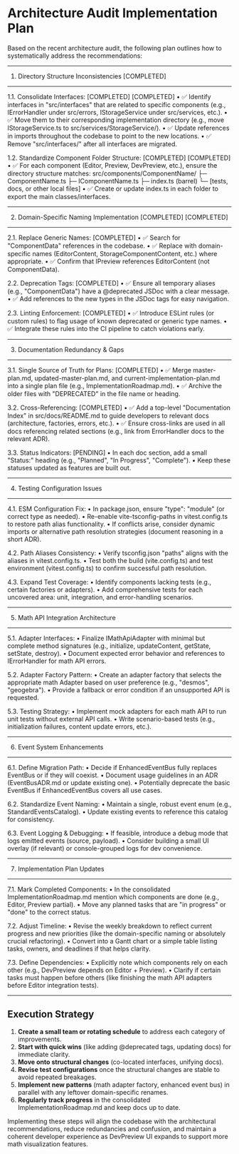 # Architecture Audit Implementation Plan

Based on the recent architecture audit, the following plan outlines how to systematically address the recommendations:

--------------------------------------------------------------------------------
1. Directory Structure Inconsistencies [COMPLETED]
--------------------------------------------------------------------------------
1.1. Consolidate Interfaces: [COMPLETED] [COMPLETED]
• ✅ Identify interfaces in "src/interfaces" that are related to specific components (e.g., IErrorHandler under src/errors, IStorageService under src/services, etc.).
• ✅ Move them to their corresponding implementation directory (e.g., move IStorageService.ts to src/services/StorageService/).
• ✅ Update references in imports throughout the codebase to point to the new locations.
• ✅ Remove "src/interfaces/" after all interfaces are migrated.

1.2. Standardize Component Folder Structure: [COMPLETED] [COMPLETED]
• ✅ For each component (Editor, Preview, DevPreview, etc.), ensure the directory structure matches:
  src/components/ComponentName/
    ├─ ComponentName.ts
    ├─ IComponentName.ts
    ├─ index.ts (barrel)
    └─ [tests, docs, or other local files]
• ✅ Create or update index.ts in each folder to export the main classes/interfaces.

--------------------------------------------------------------------------------
2. Domain-Specific Naming Implementation [COMPLETED] [COMPLETED]
--------------------------------------------------------------------------------
2.1. Replace Generic Names: [COMPLETED]
• ✅ Search for "ComponentData" references in the codebase.
• ✅ Replace with domain-specific names (EditorContent, StorageComponentContent, etc.) where appropriate.
• ✅ Confirm that IPreview references EditorContent (not ComponentData).

2.2. Deprecation Tags: [COMPLETED]
• ✅ Ensure all temporary aliases (e.g., "ComponentData") have a @deprecated JSDoc with a clear message.
• ✅ Add references to the new types in the JSDoc tags for easy navigation.

2.3. Linting Enforcement: [COMPLETED]
• ✅ Introduce ESLint rules (or custom rules) to flag usage of known deprecated or generic type names.
• ✅ Integrate these rules into the CI pipeline to catch violations early.

--------------------------------------------------------------------------------
3. Documentation Redundancy & Gaps
--------------------------------------------------------------------------------
3.1. Single Source of Truth for Plans: [COMPLETED]
• ✅ Merge master-plan.md, updated-master-plan.md, and current-implementation-plan.md into a single plan file (e.g., ImplementationRoadmap.md).
• ✅ Archive the older files with "DEPRECATED" in the file name or heading.

3.2. Cross-Referencing: [COMPLETED]
• ✅ Add a top-level "Documentation Index" in src/docs/README.md to guide developers to relevant docs (architecture, factories, errors, etc.).
• ✅ Ensure cross-links are used in all docs referencing related sections (e.g., link from ErrorHandler docs to the relevant ADR).

3.3. Status Indicators: [PENDING]
• In each doc section, add a small "Status:" heading (e.g., "Planned", "In Progress", "Complete").
• Keep these statuses updated as features are built out.

--------------------------------------------------------------------------------
4. Testing Configuration Issues
--------------------------------------------------------------------------------
4.1. ESM Configuration Fix:
• In package.json, ensure "type": "module" (or correct type as needed).
• Re-enable vite-tsconfig-paths in vitest.config.ts to restore path alias functionality.
• If conflicts arise, consider dynamic imports or alternative path resolution strategies (document reasoning in a short ADR).

4.2. Path Aliases Consistency:
• Verify tsconfig.json "paths" aligns with the aliases in vitest.config.ts.
• Test both the build (vite.config.ts) and test environment (vitest.config.ts) to confirm successful path resolution.

4.3. Expand Test Coverage:
• Identify components lacking tests (e.g., certain factories or adapters).
• Add comprehensive tests for each uncovered area: unit, integration, and error-handling scenarios.

--------------------------------------------------------------------------------
5. Math API Integration Architecture
--------------------------------------------------------------------------------
5.1. Adapter Interfaces:
• Finalize IMathApiAdapter with minimal but complete method signatures (e.g., initialize, updateContent, getState, setState, destroy).
• Document expected error behavior and references to IErrorHandler for math API errors.

5.2. Adapter Factory Pattern:
• Create an adapter factory that selects the appropriate math Adapter based on user preference (e.g., "desmos", "geogebra").
• Provide a fallback or error condition if an unsupported API is requested.

5.3. Testing Strategy:
• Implement mock adapters for each math API to run unit tests without external API calls.
• Write scenario-based tests (e.g., initialization failures, content update errors, etc.).

--------------------------------------------------------------------------------
6. Event System Enhancements
--------------------------------------------------------------------------------
6.1. Define Migration Path:
• Decide if EnhancedEventBus fully replaces EventBus or if they will coexist.
• Document usage guidelines in an ADR (EventBusADR.md or update existing one).
• Potentially deprecate the basic EventBus if EnhancedEventBus covers all use cases.

6.2. Standardize Event Naming:
• Maintain a single, robust event enum (e.g., StandardEventsCatalog).
• Update existing events to reference this catalog for consistency.

6.3. Event Logging & Debugging:
• If feasible, introduce a debug mode that logs emitted events (source, payload).
• Consider building a small UI overlay (if relevant) or console-grouped logs for dev convenience.

--------------------------------------------------------------------------------
7. Implementation Plan Updates
--------------------------------------------------------------------------------
7.1. Mark Completed Components:
• In the consolidated ImplementationRoadmap.md mention which components are done (e.g., Editor, Preview partial).
• Move any planned tasks that are "in progress" or "done" to the correct status.

7.2. Adjust Timeline:
• Revise the weekly breakdown to reflect current progress and new priorities (like the domain-specific naming or absolutely crucial refactoring).
• Convert into a Gantt chart or a simple table listing tasks, owners, and deadlines if that helps clarity.

7.3. Define Dependencies:
• Explicitly note which components rely on each other (e.g., DevPreview depends on Editor + Preview).
• Clarify if certain tasks must happen before others (like finishing the math API adapters before Editor integration tests).

--------------------------------------------------------------------------------
## Execution Strategy

1. **Create a small team or rotating schedule** to address each category of improvements. 
2. **Start with quick wins** (like adding @deprecated tags, updating docs) for immediate clarity. 
3. **Move onto structural changes** (co-located interfaces, unifying docs). 
4. **Revise test configurations** once the structural changes are stable to avoid repeated breakages. 
5. **Implement new patterns** (math adapter factory, enhanced event bus) in parallel with any leftover domain-specific renames. 
6. **Regularly track progress** in the consolidated ImplementationRoadmap.md and keep docs up to date.

Implementing these steps will align the codebase with the architectural recommendations, reduce redundancies and confusion, and maintain a coherent developer experience as DevPreview UI expands to support more math visualization features.
